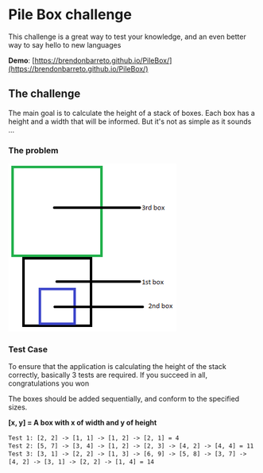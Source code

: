 # Pile Box challenge

This challenge is a great way to test your knowledge, and an even better way to say hello to new languages

**Demo**: [https://brendonbarreto.github.io/PileBox/](https://brendonbarreto.github.io/PileBox/)

## The challenge

The main goal is to calculate the height of a stack of boxes. Each box has a height and a width that will be informed. But it's not as simple as it sounds ...

### The problem

![alt tag](https://github.com/brendonbarreto/PileBox/blob/master/content/ex1.png)

### Test Case

To ensure that the application is calculating the height of the stack correctly, basically 3 tests are required. If you succeed in all, congratulations you won

The boxes should be added sequentially, and conform to the specified sizes.

**[x, y] = A box with x of width and y of height**

```
Test 1: [2, 2] -> [1, 1] -> [1, 2] -> [2, 1] = 4
Test 2: [5, 7] -> [3, 4] -> [1, 2] -> [2, 3] -> [4, 2] -> [4, 4] = 11
Test 3: [3, 1] -> [2, 2] -> [1, 3] -> [6, 9] -> [5, 8] -> [3, 7] -> [4, 2] -> [3, 1] -> [2, 2] -> [1, 4] = 14 
```
